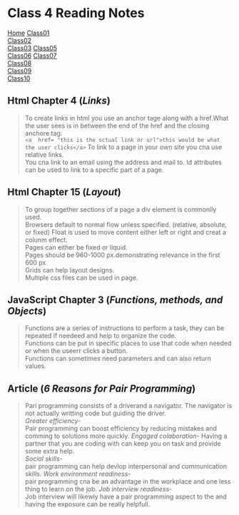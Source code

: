 # **Class 4 Reading Notes**

[Home](README.md)
[Class01](Class01.md)  
[Class02](Class02.md)  
[Class03](Class03.md)
[Class05](Class05.md)  
[Class06](Class06.md)
[Class07](Class07.md)  
[Class08](Class08.md)  
[Class09](Class09.md)  
[Class10](class10.md)

## Html Chapter 4 (*Links*)

> To create links in html you use an anchor tage along with a href.What the user sees is in between the end of the href and the closing anchore tag.  
`<a  href= "this is the sctual link or url">this would be what the user clicks</a>`
> To link to a page in your own site you cna use relative links.  
>You cna link to an email using the address and mail to.
> Id attributes can be used to link to a specific part of a page.  

## Html Chapter 15 (*Layout*)

> To group together sections of a page a div element is commonlly used.  
> Browsers default to normal flow unless specified.    (relative, absolute, or fixed)
> Float is used to move content either left or right and creat a colunm effect.  
> Pages can either be fixed or liquid.  
> Pages should be 960-1000 px.demonstrating relevance in the first 600 px.  
> Grids can help layout designs.  
> Multiple css files can be used in page.  

## JavaScript Chapter 3 (*Functions, methods, and Objects*)

>Functions are a series of instructions to perform a task, they can be repeated if needeed and help to organize the code.  
>Functions can be put in specific places to use that code when needed or when the useerr clicks a button.  
> Functions can sometimes need parameters and can also return values.  

## Article (*6 Reasons for Pair Programming*)

>Pari programming consists of a driverand a navigator.
> The navigator is not actually writting code but guiding the driver.  
> *Greater efficiency*-  
Pair programming can boost efficiency by reducing mistakes and comming to solutions more quickly.
>*Engaged colaboration*-   Having a partner that you are coding with can keep you on task and provide some extra help.  
>*Social skills*-  
pair programming can help devlop interpersonal and communication skills.
>*Work environment readiness*-  
pair programming cna be an advantage in the workplace and one less thing to learn on the job.
>*Job interview readiness*-  
 Job interview will likewly have a pair programming aspect to the and having the exposure can be really helpfull.
